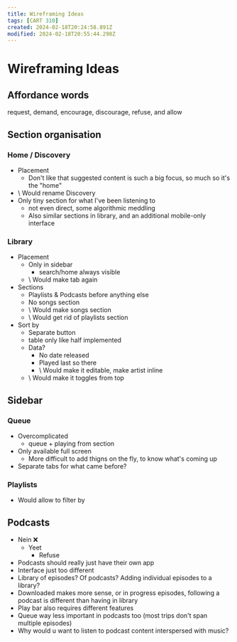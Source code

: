 ```yaml
---
title: Wireframing Ideas
tags: [CART 310]
created: 2024-02-18T20:24:58.891Z
modified: 2024-02-18T20:55:44.298Z
---
```


# Wireframing Ideas

## Affordance words
request, demand, encourage, discourage, refuse, and allow

## Section organisation
### Home / Discovery
- Placement
	- Don't like that suggested content is such a big focus, so much so it's the "home"
- \ Would rename Discovery
- Only tiny section for what I've been listening to 
	- not even direct, some algorithmic meddling
	- Also similar sections in library, and an additional mobile-only interface
### Library
- Placement
	- Only in sidebar
		- search/home always visible
	- \ Would make tab again
- Sections
	- Playlists & Podcasts before anything else
	- No songs section
	- \ Would make songs section
	- \ Would get rid of playlists section
- Sort by
	- Separate button
	- table only like half implemented
	- Data?
		- No date released
		- Played last so there
		- \ Would make it editable, make artist inline
	- \ Would make it toggles from top

## Sidebar
### Queue
- Overcomplicated
	- queue + playing from section
- Only available full screen
	- More difficult to add thigns on the fly, to know what's coming up
- Separate tabs for what came before?
### Playlists
- Would allow to filter by

## Podcasts
- Nein ❌
	- Yeet
		- Refuse
- Podcasts should really just have their own app
- Interface just too different
- Library of episodes? Of podcasts? Adding individual episodes to a library?
- Downloaded makes more sense, or in progress episodes, following a podcast is different than having in library
- Play bar also requires different features
- Queue way less important in podcasts too (most trips don't span multiple episodes)
- Why would u want to listen to podcast content interspersed with music?
